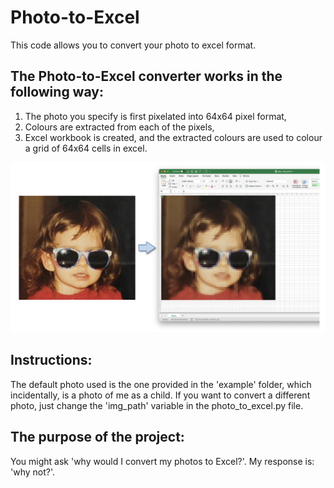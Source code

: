 # Photo-to-Excel
This code allows you to convert your photo to excel format. 

## The Photo-to-Excel converter works in the following way:
1. The photo you specify is first pixelated into 64x64 pixel format, 
2. Colours are extracted from each of the pixels,
3. Excel workbook is created, and the extracted colours are used to colour a grid of 64x64 cells in excel. 

<p align="center">
  <img src="example/output_example.png"  width="600">
</p>

## Instructions:
The default photo used is the one provided in the 'example' folder, which incidentally, is a photo of me as a child. If you want to convert a different photo, just change the 'img_path' variable in the photo_to_excel.py file. 

## The purpose of the project:
You might ask 'why would I convert my photos to Excel?'. My response is: 'why not?'.
